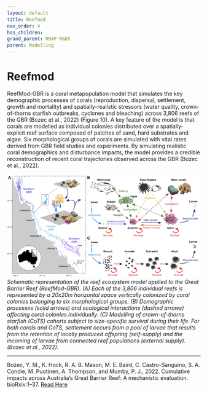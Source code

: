 ```yaml
---
layout: default
title: Reefmod
nav_order: 4
has_children: 
grand_parent: RRAP M&DS
parent: Modelling
---
```

# Reefmod

ReefMod-GBR is a coral metapopulation model that simulates the key demographic processes of corals (reproduction, dispersal, settlement, growth and mortality) and spatially-realistic stressors (water quality, crown-of-thorns starfish outbreaks, cyclones and bleaching) across 3,806 reefs of the GBR (Bozec et al., 2022) (Figure 10). A key feature of the model is that corals are modelled as individual colonies distributed over a spatially-explicit reef surface composed of patches of sand, hard substrates and algae. Six morphological groups of corals are simulated with vital rates derived from GBR field studies and experiments. By simulating realistic coral demographics and disturbance impacts, the model provides a credible reconstruction of recent coral trajectories observed across the GBR (Bozec et al., 2022).

![Alt text](reefmod_figure_10.png)
*Schematic representation of the reef ecosystem model applied to the Great Barrier Reef (ReefMod-GBR). (A) Each of the 3,806 individual reefs is represented by a 20x20m horizontal space vertically colonized by coral colonies belonging to six morphological groups. (B) Demographic processes (solid arrows) and ecological interactions (dashed arrows) affecting coral colonies individually. (C) Modelling of crown-of-thorns starfish (CoTS) cohorts subject to size-specific survival during their life. For both corals and CoTS, settlement occurs from a pool of larvae that results from the retention of locally produced offspring (self-supply) and the incoming of larvae from connected reef populations (external supply). (Bozec et al., 2022).*

___

Bozec, Y. M., K. Hock, R. A. B. Mason, M. E. Baird, C. Castro-Sanguino, S. A. Condie, M. Puotinen, A. Thompson, and Mumby, P. J., 2022. Cumulative impacts across Australia’s Great Barrier Reef: A mechanistic evaluation. bioRxiv:1–37.
[Read Here](https://esajournals.onlinelibrary.wiley.com/doi/epdf/10.1002/ecm.1494)